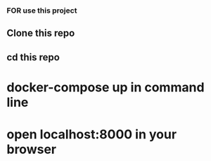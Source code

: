 ### FOR use this project
## Clone this repo
## cd this repo
# docker-compose up in command line
# open localhost:8000 in your browser